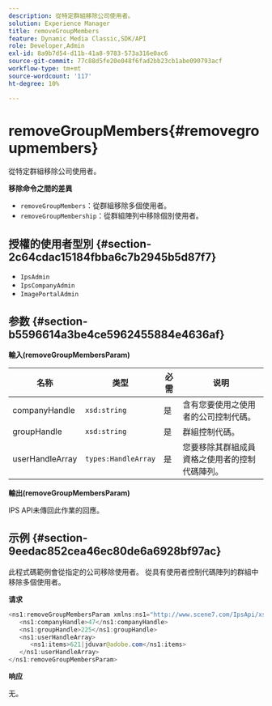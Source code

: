 ```yaml
---
description: 從特定群組移除公司使用者。
solution: Experience Manager
title: removeGroupMembers
feature: Dynamic Media Classic,SDK/API
role: Developer,Admin
exl-id: 8a9b7d54-d11b-41a8-9783-573a316e0ac6
source-git-commit: 77c88d5fe20e048f6fad2bb23cb1abe090793acf
workflow-type: tm+mt
source-wordcount: '117'
ht-degree: 10%

---
```


# removeGroupMembers{#removegroupmembers}

從特定群組移除公司使用者。

**移除命令之間的差異**

* `removeGroupMembers`：從群組移除多個使用者。
* `removeGroupMembership`：從群組陣列中移除個別使用者。

## 授權的使用者型別 {#section-2c64cdac15184fbba6c7b2945b5d87f7}

* `IpsAdmin`
* `IpsCompanyAdmin`
* `ImagePortalAdmin`

## 参数 {#section-b5596614a3be4ce5962455884e4636af}

**輸入(removeGroupMembersParam)**

| 名称 | 类型 | 必需 | 说明 |
|---|---|---|---|
| companyHandle | `xsd:string` | 是 | 含有您要使用之使用者的公司控制代碼。 |
| groupHandle | `xsd:string` | 是 | 群組控制代碼。 |
| userHandleArray | `types:HandleArray` | 是 | 您要移除其群組成員資格之使用者的控制代碼陣列。 |

**輸出(removeGroupMembersParam)**

IPS API未傳回此作業的回應。

## 示例 {#section-9eedac852cea46ec80de6a6928bf97ac}

此程式碼範例會從指定的公司移除使用者。 從具有使用者控制代碼陣列的群組中移除多個使用者。

**请求**

```java
<ns1:removeGroupMembersParam xmlns:ns1="http://www.scene7.com/IpsApi/xsd">
   <ns1:companyHandle>47</ns1:companyHandle>
   <ns1:groupHandle>225</ns1:groupHandle>
   <ns1:userHandleArray>
      <ns1:items>621|jduvar@adobe.com</ns1:items>
   </ns1:userHandleArray>
</ns1:removeGroupMembersParam>
```

**响应**

无。
